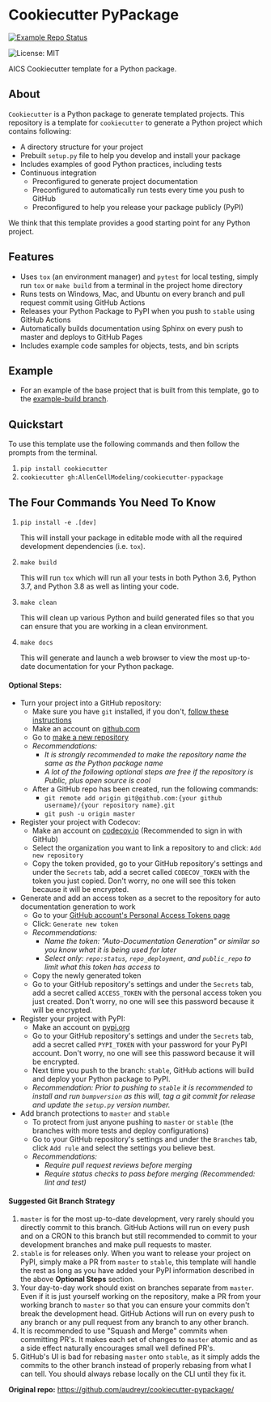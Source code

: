 # Cookiecutter PyPackage

[![Example Repo Status](https://github.com/AllenCellModeling/cookiecutter-pypackage/workflows/Build%20Example%20Repo/badge.svg)](https://github.com/AllenCellModeling/cookiecutter-pypackage/tree/example-build)

![License: MIT](https://img.shields.io/badge/License-MIT-blue.svg)

AICS Cookiecutter template for a Python package.

## About
`Cookiecutter` is a Python package to generate templated projects.
This repository is a template for `cookiecutter` to generate a Python project which
contains following:

* A directory structure for your project
* Prebuilt `setup.py` file to help you develop and install your package
* Includes examples of good Python practices, including tests
* Continuous integration
  * Preconfigured to generate project documentation
  * Preconfigured to automatically run tests every time you push to GitHub
  * Preconfigured to help you release your package publicly (PyPI)

We think that this template provides a good starting point for any Python project.

## Features
* Uses `tox` (an environment manager) and `pytest` for local testing, simply run `tox`
or `make build` from a terminal in the project home directory
* Runs tests on Windows, Mac, and Ubuntu on every branch and pull request commit using
GitHub Actions
* Releases your Python Package to PyPI when you push to `stable` using GitHub Actions
* Automatically builds documentation using Sphinx on every push to master and deploys
to GitHub Pages
* Includes example code samples for objects, tests, and bin scripts

## Example
* For an example of the base project that is built from this template, go to the
[example-build branch](https://github.com/AllenCellModeling/cookiecutter-pypackage/tree/example-build).

## Quickstart
To use this template use the following commands and then follow the prompts from the
terminal.

1. `pip install cookiecutter`
2. `cookiecutter gh:AllenCellModeling/cookiecutter-pypackage`

## The Four Commands You Need To Know
1. `pip install -e .[dev]`

    This will install your package in editable mode with all the required development
    dependencies (i.e. `tox`).

2. `make build`

    This will run `tox` which will run all your tests in both Python 3.6, Python 3.7,
    and Python 3.8 as well as linting your code.

3. `make clean`

    This will clean up various Python and build generated files so that you can ensure
    that you are working in a clean environment.

4. `make docs`

    This will generate and launch a web browser to view the most up-to-date
    documentation for your Python package.

#### Optional Steps:
* Turn your project into a GitHub repository:
  * Make sure you have `git` installed, if you don't, [follow these instructions](https://git-scm.com/book/en/v2/Getting-Started-Installing-Git)
  * Make an account on [github.com](https://github.com)
  * Go to [make a new repository](https://github.com/new)
  * _Recommendations:_
    * _It is strongly recommended to make the repository name the same as the Python
    package name_
    * _A lot of the following optional steps are *free* if the repository is Public,
    plus open source is cool_
  * After a GitHub repo has been created, run the following commands:
    * `git remote add origin git@github.com:{your github username}/{your repository name}.git`
    * `git push -u origin master`
* Register your project with Codecov:
  * Make an account on [codecov.io](https://codecov.io)
  (Recommended to sign in with GitHub)
  * Select the organization you want to link a repository to and click:
  `Add new repository`
  * Copy the token provided, go to your GitHub repository's settings and under the
  `Secrets` tab, add a secret called `CODECOV_TOKEN` with the token you just copied.
  Don't worry, no one will see this token because it will be encrypted.
* Generate and add an access token as a secret to the repository for auto documentation
generation to work
  * Go to your [GitHub account's Personal Access Tokens page](https://github.com/settings/tokens)
  * Click: `Generate new token`
  * _Recommendations:_
    * _Name the token: "Auto-Documentation Generation" or similar so you know what it
    is being used for later_
    * _Select only: `repo:status`, `repo_deployment`, and `public_repo` to limit what
    this token has access to_
  * Copy the newly generated token
  * Go to your GitHub repository's settings and under the `Secrets` tab, add a secret
  called `ACCESS_TOKEN` with the personal access token you just created. Don't worry,
  no one will see this password because it will be encrypted.
* Register your project with PyPI:
  * Make an account on [pypi.org](https://pypi.org)
  * Go to your GitHub repository's settings and under the `Secrets` tab, add a secret
  called `PYPI_TOKEN` with your password for your PyPI account. Don't worry, no one
  will see this password because it will be encrypted.
  * Next time you push to the branch: `stable`, GitHub actions will build and deploy
  your Python package to PyPI.
  * _Recommendation: Prior to pushing to `stable` it is recommended to install and run
  `bumpversion` as this will, tag a git commit for release and update the `setup.py`
  version number._
* Add branch protections to `master` and `stable`
  * To protect from just anyone pushing to `master` or `stable` (the branches with more
  tests and deploy configurations)
  * Go to your GitHub repository's settings and under the `Branches` tab, click `Add
  rule` and select the settings you believe best.
  * _Recommendations:_
    * _Require pull request reviews before merging_
    * _Require status checks to pass before merging (Recommended: lint and test)_

#### Suggested Git Branch Strategy
1. `master` is for the most up-to-date development, very rarely should you directly
commit to this branch. GitHub Actions will run on every push and on a CRON to this
branch but still recommended to commit to your development branches and make pull
requests to master.
2. `stable` is for releases only. When you want to release your project on PyPI, simply
make a PR from `master` to `stable`, this template will handle the rest as long as you
have added your PyPI information described in the above
**Optional Steps** section.
3. Your day-to-day work should exist on branches separate from `master`. Even if it is
just yourself working on the repository, make a PR from your working branch to `master`
so that you can ensure your commits don't break the development head. GitHub Actions
will run on every push to any branch or any pull request from any branch to any other
branch.
4. It is recommended to use "Squash and Merge" commits when committing PR's. It makes
each set of changes to `master` atomic and as a side effect naturally encourages small
well defined PR's.
5. GitHub's UI is bad for rebasing `master` onto `stable`, as it simply adds the
commits to the other branch instead of properly rebasing from what I can tell. You
should always rebase locally on the CLI until they fix it.


**Original repo:** https://github.com/audreyr/cookiecutter-pypackage/
